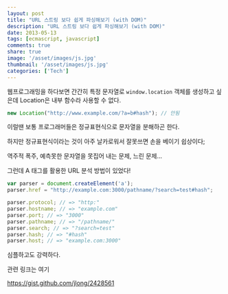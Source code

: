 ```yaml
---
layout: post
title: "URL 스트링 보다 쉽게 파싱해보기 (with DOM)"
description: "URL 스트링 보다 쉽게 파싱해보기 (with DOM)"
date: 2013-05-13
tags: [ecmascript, javascript]
comments: true
share: true
image: '/asset/images/js.jpg'
thumbnail: '/asset/images/js.jpg'
categories: ['Tech']
---
```


웹프로그래밍을 하다보면 간간히 특정 문자열로 `window.location` 객체를 생성하고 싶은데 Location은 내부 함수라 사용할 수 없다.

```javascript
new Location("http://www.example.com/?a=b#hash"); // 안됨
```

이럴땐 보통 프로그래머들은 정규표현식으로 문자열을 분해하곤 한다.

하지만 정규표현식이라는 것이 아주 날카로워서 잘못쓰면 손을 베이기 쉽상이다;

역주적 폭주, 예측못한 문자열을 못집어 내는 문제, 느린 문제...

그런데 A 태그를 활용한 URL 분석 방법이 있었다!

```javascript
var parser = document.createElement('a');
parser.href = "http://example.com:3000/pathname/?search=test#hash";

parser.protocol; // => "http:"
parser.hostname; // => "example.com"
parser.port; // => "3000"
parser.pathname; // => "/pathname/"
parser.search; // => "?search=test"
parser.hash; // => "#hash"
parser.host; // => "example.com:3000"
```

심플하고도 강력하다.

관련 링크는 여기

https://gist.github.com/jlong/2428561